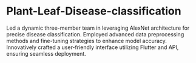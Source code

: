 # Plant-Leaf-Disease-classification
Led a dynamic three-member team in leveraging AlexNet architecture for precise disease classification. Employed advanced data preprocessing methods and fine-tuning strategies to enhance model accuracy. Innovatively crafted a user-friendly interface utilizing Flutter and API, ensuring seamless deployment. 
